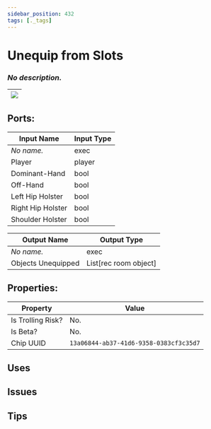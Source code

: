 ```yaml
---
sidebar_position: 432
tags: [._tags]
---
```


# Unequip from Slots


### *No description.*

| ![](https://images-ext-2.discordapp.net/external/MPmIaQzlEPmgGWlgi-WxBBXt0Bjv_zWPkg1y1f_sy3s/https/www.recroomcircuits.com/image/circuit/absolute-value?width=206&height=108) |
|-----|

## Ports:

| Input Name | Input Type |
|-----------|-----------|
| *No name.* | exec |
| Player | player |
| Dominant-Hand | bool |
| Off-Hand | bool |
| Left Hip Holster | bool |
| Right Hip Holster | bool |
| Shoulder Holster | bool |

| Output Name | Output Type |
|-----------|-----------|
| *No name.* | exec |
| Objects Unequipped | List[rec room object] |

## Properties:

| Property  | Value |
|-------------------|-----------|
| Is Trolling Risk? | No. |
| Is Beta? | No. |
| Chip UUID | `13a06844-ab37-41d6-9358-0383cf3c35d7` |

## Uses

## Issues

## Tips